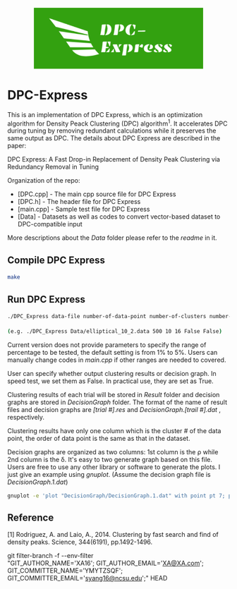 <p align="center">
  <img src="DPC-Express_logo.png" alt="drawing" width="384" />
</p>

# DPC-Express
This is an implementation of DPC Express, which is an optimization algorithm for Density Peack Clustering (DPC) algorithm<sup>1</sup>. It accelerates DPC during tuning by removing redundant calculations while it preserves the same output as DPC. The details about DPC Express are described in the paper:

DPC Express: A Fast Drop-in Replacement of Density Peak Clustering via Redundancy Removal in Tuning

Organization of the repo:

* [DPC.cpp] - The main cpp source file for DPC Express
* [DPC.h] - The header file for DPC Express
* [main.cpp] - Sample test file for DPC Express
* [Data] - Datasets as well as codes to convert vector-based dataset to DPC-compatible input

More descriptions about the _Data_ folder please refer to the _readme_ in it.

## Compile DPC Express
```Bash
make
```

## Run DPC Express
```Bash
./DPC_Express data-file number-of-data-point number-of-clusters number-of-dc output-clustering-results: True or False output-decision-graphs: True or False

(e.g. ./DPC_Express Data/elliptical_10_2.data 500 10 16 False False)
```
Current version does not provide parameters to specify the range of percentage to be tested, the default setting is from 1% to 5%. Users can manually change codes in _main.cpp_ if other ranges are needed to covered. 

User can specify whether output clustering results or decision graph. In speed test, we set them as False. In practical use, they are set as True.

Clustering results of each trial will be stored in _Result_ folder and decision graphs are stored in _DecisionGraph_ folder. The format of the name of result files and decision graphs are _[trial #].res_ and _DecisionGraph.[trail #].dat_ , respectively.

Clustering results have only one column which is the cluster # of the data point, the order of data point is the same as that in the dataset.

Decision graphs are organized as two columns: 1st column is the ρ while 2nd column is the δ. It's easy to two generate graph based on this file. Users are free to use any other library or software to generate the plots. I just give an example using _gnuplot_. (Assume the decision graph file is _DecisionGraph.1.dat_)

```Bash
gnuplot -e 'plot "DecisionGraph/DecisionGraph.1.dat" with point pt 7; pause -1'
```

## Reference
[1] Rodriguez, A. and Laio, A., 2014. Clustering by fast search and find of density peaks. Science, 344(6191), pp.1492-1496.



git filter-branch -f --env-filter \
"GIT_AUTHOR_NAME='XA16'; GIT_AUTHOR_EMAIL='XA@XA.com'; \
GIT_COMMITTER_NAME='YMYTZSQF'; GIT_COMMITTER_EMAIL='syang16@ncsu.edu';" HEAD
